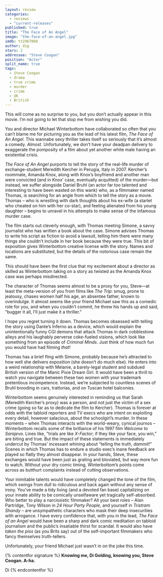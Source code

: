 ```yaml
---
layout: review
categories: 
  - reviews
  - "current-releases"
published: true
title: "The Face of An Angel"
image: "the-face-of-an-angel.jpg"
imdb: tt2967008
author: dig
stars: 2
addressee: "Steve Coogan"
position: "Actor"
split_name: true
tags: 
  - Steve Coogan
  - drama
  - true crime
  - murder
  - crime
  - UK
  - British
---
```


This will come as no surprise to you, but you don’t actually appear in this movie. I’m not going to let that stop me from wishing you did.

You and director Michael Winterbottom have collaborated so often that you can’t blame me for picturing you as the lead of his latest film, _The Face of An Angel_. This wannabe sexy thriller takes itself so seriously that it’s almost a comedy. _Almost._ Unfortunately, we don’t have your deadpan delivery to exaggerate the pomposity of a film about yet another white male having an existential crisis. 

_The Face of An Angel_ purports to tell the story of the real-life murder of exchange-student Meredith Kercher in Perugia, Italy in 2007. Kercher’s roommate, Amanda Knox, along with Knox’s boyfriend and another man were convicted (and in Knox’ case, eventually acquitted) of the murder—but instead, we suffer alongside Daniel Bruhl (an actor far too talented and interesting to have been wasted on this wank) who, as a filmmaker named Thomas, is searching for an angle from which to tell the story as a movie. Thomas – who is wrestling with dark thoughts about his ex-wife (a starlet who cheated on him with her co-star), and feeling alienated from his young daughter – begins to unravel in his attempts to make sense of the infamous murder case.  

The film starts out cleverly enough, with Thomas meeting Simone, a savvy journalist who has written a book about the case. Simone advises Thomas to write his script as fiction to avoid a lawsuit, telling him there were many things she couldn’t include in her book because they were true. This bit of exposition gives Winterbottom creative license with the story.  Names and locations are substituted, but the details of the notorious case remain the same. 

This should have been the first clue that my excitement about a director as skilled as Winterbottom taking on a story as twisted as the Amanda Knox case was perhaps misdirected. 

The character of Thomas seems almost to be a proxy for you, Steve—at least the meta-version of you from films like _The Trip_: smug, prone to jealousy, chases women half his age, an absentee father, known to overindulge. It almost seems like your friend Michael saw this as a comedic role for you, and when you couldn’t commit, he threw his hands up and said, “bugger it all, I’ll just make it a thriller.” 

I hope you regret turning it down. Thomas becomes obsessed with telling the story using Dante’s Inferno as a device, which would explain the unintentionally funny CGI demons that attack Thomas in dark cobblestone alleys and his laughably perverse coke-fueled visions, which look like something from an episode of _Criminal Minds_. Just think of how much fun you would have had filming _that!_ 

Thomas has a brief fling with Simone, probably because he’s attracted to how well she delivers exposition (she doesn’t do much else). He enters into a weird relationship with Melanie, a barely-legal student and subdued British version of the Manic Pixie Dream Girl. It would have been a thrill to watch you navigate between these two women with your trademark pretentious incompetence. Instead, we’re subjected to countless scenes of Bruhl brooding in cars, trattorias, and on Tuscan hotel balconies. 

Winterbottom seems genuinely interested in reminding us that Sarah (Meredith Kercher’s proxy) was a person, and not just the victim of a sex crime (going so far as to dedicate the film to Kercher). Thomas is forever at odds with the tabloid reporters and TV execs who are intent on exploiting every detail, however salacious, about the schoolgirl’s murder. In these moments – when Thomas interacts with the world-weary, cynical journos – Winterbottom recalls some of the brilliance of his 1997 film _Welcome to Sarajevo._ Lines like, ”trials are like _X-Factor_; if they like your face, you win,” are biting and true. But the impact of these statements is immediately undercut by Thomas’ incessant whining about “telling the truth, _dammit!_” Scenes in which Thomas has to endure a studio exec’s inane feedback are played so flatly they almost disappear. In your hands, Steve, these exchanges would have been just as grating and bloviated, but way more fun to watch. Without your dry comic timing, Winterbottom’s points come across as butthurt complaints instead of cutting observations.

Your inimitable talents would have completely changed the tone of the film, which swings from dull to ridiculous and back again without any sense of irony. You’ve made a tidy living (and a devoted fan base) capitalizing on your innate ability to be comically unselfaware yet tragically self-absorbed. Who better to play a narcissistic filmmaker? All your best roles – Alan Partridge, Tony Wilson in _24 Hour Party People_, and yourself in _Tristram Shandy_ – are unsympathetic characters who mask their deep insecurities with arrogance. I have every confidence that, with you in the lead, _The Face of an Angel_ would have been a sharp and dark comic meditation on tabloid journalism and the public’s insatiable thirst for scandal. It would also have _taken the piss_ (as you Brits say) out of the self-important filmmakers who fancy themselves truth-tellers. 

Unfortunately, your friend Michael just wasn’t in on the joke this time.

{% contentfor signature %}
**Knowing me, Di Golding, knowing you, Steve Coogan. A-ha.**

Di
{% endcontentfor %}